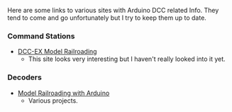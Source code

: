 
Here are some links to various sites with Arduino DCC related Info. They tend to come and go unfortunately but I try to keep them up to date.

### Command Stations

* [DCC-EX Model Railroading]
  * This site looks very interesting but I haven't really looked into it yet.

### Decoders

* [Model Railroading with Arduino]
  * Various projects.


[DCC-EX Model Railroading]: https://dcc-ex.com

[Model Railroading with Arduino]: http://mrrwa.org/

[Animated Switching layout]: https://mrrwa.org/2021/05/03/animated-switching-layout/

